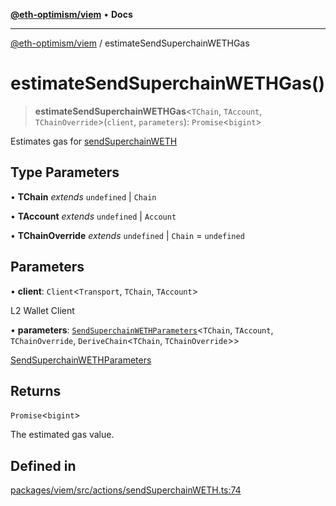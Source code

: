 [**@eth-optimism/viem**](../README.md) • **Docs**

***

[@eth-optimism/viem](../README.md) / estimateSendSuperchainWETHGas

# estimateSendSuperchainWETHGas()

> **estimateSendSuperchainWETHGas**\<`TChain`, `TAccount`, `TChainOverride`\>(`client`, `parameters`): `Promise`\<`bigint`\>

Estimates gas for [sendSuperchainWETH](sendSuperchainWETH.md)

## Type Parameters

• **TChain** *extends* `undefined` \| `Chain`

• **TAccount** *extends* `undefined` \| `Account`

• **TChainOverride** *extends* `undefined` \| `Chain` = `undefined`

## Parameters

• **client**: `Client`\<`Transport`, `TChain`, `TAccount`\>

L2 Wallet Client

• **parameters**: [`SendSuperchainWETHParameters`](../type-aliases/SendSuperchainWETHParameters.md)\<`TChain`, `TAccount`, `TChainOverride`, `DeriveChain`\<`TChain`, `TChainOverride`\>\>

[SendSuperchainWETHParameters](../type-aliases/SendSuperchainWETHParameters.md)

## Returns

`Promise`\<`bigint`\>

The estimated gas value.

## Defined in

[packages/viem/src/actions/sendSuperchainWETH.ts:74](https://github.com/ethereum-optimism/ecosystem/blob/13a9597363979821622ee318a8281c7048f1a00b/packages/viem/src/actions/sendSuperchainWETH.ts#L74)
